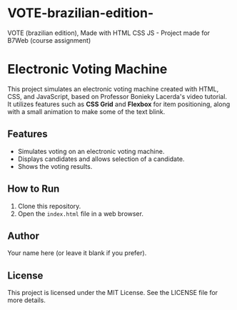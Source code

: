 # VOTE-brazilian-edition-
VOTE (brazilian edition), Made with HTML CSS JS - Project made for B7Web (course assignment)

 # Electronic Voting Machine

This project simulates an electronic voting machine created with HTML, CSS, and JavaScript, based on Professor Bonieky Lacerda's video tutorial. It utilizes features such as **CSS Grid** and **Flexbox** for item positioning, along with a small animation to make some of the text blink.

## Features

- Simulates voting on an electronic voting machine.
- Displays candidates and allows selection of a candidate.
- Shows the voting results.

## How to Run

1. Clone this repository.
2. Open the `index.html` file in a web browser.

## Author

Your name here (or leave it blank if you prefer).

## License

This project is licensed under the MIT License. See the LICENSE file for more details.
